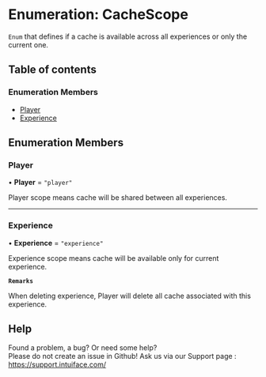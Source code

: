 # Enumeration: CacheScope

`Enum` that defines if a cache is available across all experiences or only the current one.

## Table of contents

### Enumeration Members

- [Player](CacheScope.md#player)
- [Experience](CacheScope.md#experience)

## Enumeration Members

### Player

• **Player** = ``"player"``

Player scope means cache will be shared between all experiences.

___

### Experience

• **Experience** = ``"experience"``

Experience scope means cache will be available only for current experience.

**`Remarks`**

When deleting experience, Player will delete all cache associated with this experience.


## Help
Found a problem, a bug? Or need some help?  
Please do not create an issue in Github! Ask us via our Support page : https://support.intuiface.com/